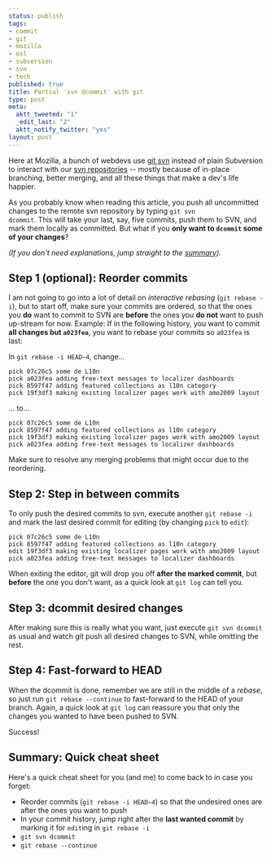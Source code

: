 ```yaml
--- 
status: publish
tags: 
- commit
- git
- mozilla
- osl
- subversion
- svn
- tech
published: true
title: Partial 'svn dcommit' with git
type: post
meta: 
  aktt_tweeted: "1"
  _edit_last: "2"
  aktt_notify_twitter: "yes"
layout: post
---
```

Here at Mozilla, a bunch of webdevs use <a href="http://progit.org/book/ch8-1.html">git svn</a> instead of plain Subversion to interact with our <a href="http://viewvc.svn.mozilla.org/">svn repositories</a> -- mostly because of in-place branching, better merging, and all these things that make a dev's life happier.

As you probably know when reading this article, you push all uncommitted changes to the remote svn repository by typing <code>git svn dcommit</code>. This will take your last, say, five commits, push them to SVN, and mark them locally as committed. But what if you <strong>only want to <code>dcommit</code> some of your changes</strong>?

<em>(If you don't need explanations, jump straight to the <a href="#svn-dcommit-summary">summary</a>).</em>

<h2>Step 1 (optional): Reorder commits</h2>
I am not going to go into a lot of detail on <em>interactive rebasing</em> (<code>git rebase -i</code>), but to start off, make sure your commits are ordered, so that the ones you <strong>do</strong> want to commit to SVN are <strong>before</strong> the ones you <strong>do not</strong> want to push up-stream for now. Example: If in the following history, you want to commit <strong>all changes but <code>a023fea</code></strong>, you want to rebase your commits so <code>a023fea</code> is last:

In <code>git rebase -i HEAD~4</code>, change...
<pre><code>pick 07c26c5 some de L10n
pick a023fea adding free-text messages to localizer dashboards
pick 8597f47 adding featured collections as l10n category
pick 19f3df3 making existing localizer pages work with amo2009 layout
</code></pre>
... to...
<pre><code>pick 07c26c5 some de L10n
pick 8597f47 adding featured collections as l10n category
pick 19f3df3 making existing localizer pages work with amo2009 layout
pick a023fea adding free-text messages to localizer dashboards
</code></pre>
Make sure to resolve any merging problems that might occur due to the reordering.

<h2>Step 2: Step in between commits</h2>
To only push the desired commits to svn, execute another <code>git rebase -i</code> and mark the last desired commit for editing (by changing <code>pick</code> to <code>edit</code>):
<pre><code>pick 07c26c5 some de L10n
pick 8597f47 adding featured collections as l10n category
edit 19f3df3 making existing localizer pages work with amo2009 layout
pick a023fea adding free-text messages to localizer dashboards
</code></pre>

When exiting the editor, git will drop you off <strong>after the marked commit</strong>, but <strong>before</strong> the one you don't want, as a quick look at <code>git log</code> can tell you.

<h2>Step 3: dcommit desired changes</h2>
After making sure this is really what you want, just execute <code>git svn dcommit</code> as usual and watch git push all desired changes to SVN, while omitting the rest.

<h2>Step 4: Fast-forward to HEAD</h2>
When the dcommit is done, remember we are still in the middle of a <em>rebase</em>, so just run <code>git rebase --continue</code> to fast-forward to the HEAD of your branch. Again, a quick look at <code>git log</code> can reassure you that only the changes you wanted to have been pushed to SVN.

Success!

<h2 id="svn-dcommit-summary">Summary: Quick cheat sheet</h2>
Here's a quick cheat sheet for you (and me) to come back to in case you forget:
<ul>
	<li>Reorder commits (<code>git rebase -i HEAD~4</code>) so that the undesired ones are after the ones you want to push</li>
	<li>In your commit history, jump right after the <strong>last wanted commit</strong> by marking it for <code>edit</code>ing in <code>git rebase -i</code></li>
	<li><code>git svn dcommit</code></li>
	<li><code>git rebase --continue</code></li>
</ul>
